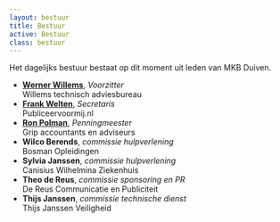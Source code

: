 ```yaml
---
layout: bestuur
title: Bestuur
active: Bestuur
class: bestuur
---
```

Het dagelijks bestuur bestaat op dit moment uit leden van MKB Duiven.

* **[Werner Willems][1]**, *Voorzitter*<br/>Willems technisch adviesbureau
* **[Frank Welten][2]**, *Secretaris*<br/>Publiceervoormij.nl
* **[Ron Polman][3]**, *Penningmeester*<br/>Grip accountants en adviseurs
* **Wilco Berends**, *commissie hulpverlening*<br/>Bosman Opleidingen
* **Sylvia Janssen**, *commissie hulpverlening*<br/>Canisius Wilhelmina Ziekenhuis
* **Theo de Reus**, *commissie sponsoring en PR*<br/>De Reus Communicatie en Publiciteit
* **Thijs Janssen**, *commissie technische dienst*<br/>Thijs Janssen Veiligheid

[1]: http://nl.linkedin.com/pub/werner-willems/13/462/939
[2]: http://nl.linkedin.com/in/frankwelten
[3]: http://nl.linkedin.com/pub/ron-polman/30/272/b93

